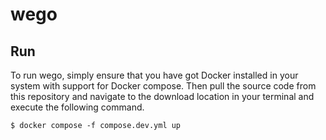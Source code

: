 # wego

## Run

To run wego, simply ensure that you have got Docker installed in your system with support for Docker compose. Then pull
the source code from this repository and navigate to the download location in your terminal and execute the following
command.

```shell
$ docker compose -f compose.dev.yml up
```